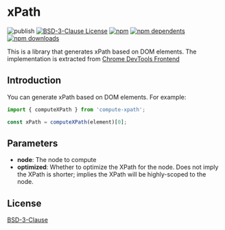 # xPath

![publish](https://github.com/crazyurus/xpath/actions/workflows/publish.yaml/badge.svg)
[![BSD-3-Clause License](https://img.shields.io/badge/license-BSD-blue.svg)](LICENSE)
[![npm](https://badgen.net/npm/v/compute-xpath)](https://www.npmjs.com/package/compute-xpath)
[![npm dependents](https://badgen.net/npm/dependents/compute-xpath)](https://www.npmjs.com/package/compute-xpath?activeTab=dependents)
[![npm downloads](https://badgen.net/npm/dt/compute-xpath)](https://www.npmjs.com/package/compute-xpath)

This is a library that generates xPath based on DOM elements. The implementation is extracted from [Chrome DevTools Frontend](https://github.com/ChromeDevTools/devtools-frontend)

## Introduction

You can generate xPath based on DOM elements. For example:

```js
import { computeXPath } from 'compute-xpath';

const xPath = computeXPath(element)[0];
```

## Parameters

- **node**: The node to compute
- **optimized**: Whether to optimize the XPath for the node. Does not imply the XPath is shorter; implies the XPath will be highly-scoped to the node.

## License

[BSD-3-Clause](./LICENSE)
